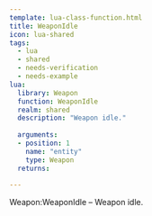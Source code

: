 ```yaml
---
template: lua-class-function.html
title: WeaponIdle
icon: lua-shared
tags:
  - lua
  - shared
  - needs-verification
  - needs-example
lua:
  library: Weapon
  function: WeaponIdle
  realm: shared
  description: "Weapon idle."
  
  arguments:
  - position: 1
    name: "entity"
    type: Weapon
  returns:
    
---
```


<div class="lua__search__keywords">
Weapon:WeaponIdle &#x2013; Weapon idle.
</div>
